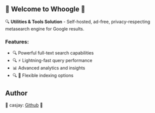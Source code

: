 ## 👋 Welcome to Whoogle 🚀

🔍 **Utilities & Tools Solution** - Self-hosted, ad-free, privacy-respecting metasearch engine for Google results.

### Features:
- 🔍 Powerful full-text search capabilities
- 🔍 ⚡ Lightning-fast query performance
- 📊 Advanced analytics and insights
- 🔍 🔧 Flexible indexing options

## Author

🤖 casjay: [Github](https://github.com/casjay) 🤖
